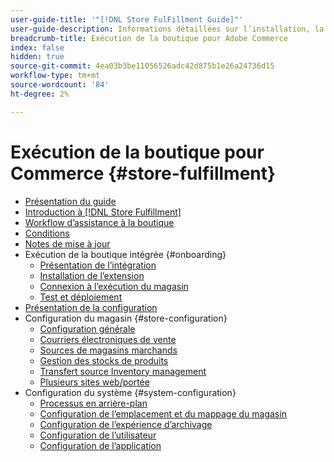 ```yaml
---
user-guide-title: '"[!DNL Store FulFillment Guide]"'
user-guide-description: Informations détaillées sur l’installation, la configuration et l’utilisation de l’exécution de magasin pour les magasins Adobe Commerce
breadcrumb-title: Exécution de la boutique pour Adobe Commerce
index: false
hidden: true
source-git-commit: 4ea03b3be11056526adc42d875b1e26a24736d15
workflow-type: tm+mt
source-wordcount: '84'
ht-degree: 2%

---
```



# Exécution de la boutique pour Commerce {#store-fulfillment}

- [Présentation du guide](guide-overview.md)
- [Introduction à [!DNL Store Fulfillment]](introduction.md)
- [Workflow d’assistance à la boutique](store-assist-modules.md)
- [Conditions](solution-requirements.md)
- [Notes de mise à jour](release-notes.md)
- Exécution de la boutique intégrée {#onboarding}
   - [Présentation de l’intégration](onboard.md)
   - [Installation de l’extension](install.md)
   - [Connexion à l’exécution du magasin](connect-set-up-service.md)
   - [Test et déploiement](test-and-deploy.md)
- [Présentation de la configuration](service-config-settings-overview.md)
- Configuration du magasin {#store-configuration}
   - [Configuration générale](enable-general.md)
   - [Courriers électroniques de vente](sales-emails.md)
   - [Sources de magasins marchands](merchant-store-configuration.md)
   - [Gestion des stocks de produits](product-stock.md)
   - [Transfert source Inventory management](inventory-stock-transfer.md)
   - [Plusieurs sites web/portée](multi-site-and-scope-config.md)
- Configuration du système {#system-configuration}
   - [Processus en arrière-plan](background-processes.md)
   - [Configuration de l’emplacement et du mappage du magasin](store-location-map-provider-setup.md)
   - [Configuration de l’expérience d’archivage](check-in-experience-setup.md)
   - [Configuration de l’utilisateur](user-setup.md)
   - [Configuration de l’application](app-setup.md)


